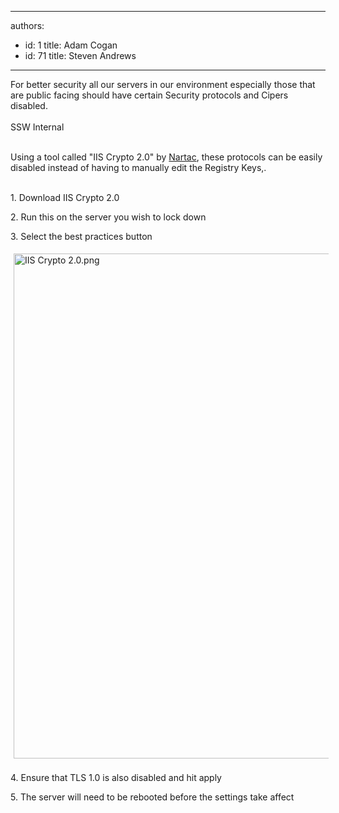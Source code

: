 

---
authors:
  - id: 1
    title: Adam Cogan
  - id: 71
    title: Steven Andrews
---




<span class='intro'> <div>​For better security all our servers in our environment especially those that are public facing should have certain Security protocols and Cipers disabled.<br>​<br></div><div class="ssw15-rteElement-ContentBlock-SSW-Only">​SSW Internal<br></div><br> </span>

<p>​​​Using a tool called &quot;IIS Crypto 2.0&quot; by <a href="https&#58;//www.nartac.com/Products/IISCrypto">Nartac</a>, these protocols can be easily disabled instead of having to manually edit the Registry Keys,.<br>​​</p><p>1. Download IIS Crypto 2.0</p><p>2. Run this on the server you wish to lock down</p><p>3. Select the best practices button</p><p><img src="/PublishingImages/IIS%20Crypto%202.0.png" alt="IIS Crypto 2.0.png" style="margin&#58;5px;width&#58;808px;" /><br>​<br>4. Ensure that TLS 1.0 is also disabled and hit apply<br></p><p>5. The server will need to be rebooted before the settings take affect<br></p>


